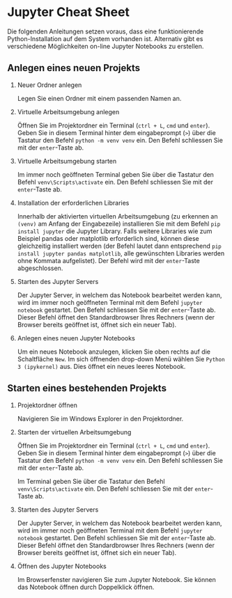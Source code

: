 # Jupyter Cheat Sheet

Die folgenden Anleitungen setzen voraus, dass eine funktionierende
Python-Installation auf dem System vorhanden ist. Alternativ gibt es
verschiedene Möglichkeiten on-line Jupyter Notebooks zu erstellen.

## Anlegen eines neuen Projekts

1. Neuer Ordner anlegen
   
   Legen Sie einen Ordner mit einem passenden Namen an.

2. Virtuelle Arbeitsumgebung anlegen
   
   Öffnen Sie im Projektordner ein Terminal (`ctrl + L`, `cmd` und `enter`).
   Geben Sie in diesem Terminal hinter dem eingabeprompt (`>`) über die Tastatur
   den Befehl `python -m venv venv` ein. Den Befehl schliessen Sie mit der
   `enter`-Taste ab.

3. Virtuelle Arbeitsumgebung starten
   
   Im immer noch geöffneten Terminal geben Sie über die Tastatur den Befehl
   `venv\Scripts\activate` ein. Den Befehl schliessen Sie mit der `enter`-Taste
   ab.
   
4. Installation der erforderlichen Libraries
   
   Innerhalb der aktivierten virtuellen Arbeitsumgebung (zu erkennen an `(venv)`
   am Anfang der Eingabezeile) installieren Sie mit dem Befehl `pip install
   jupyter` die Jupyter Library. Falls weitere Libraries wie zum Beispiel pandas
   oder matplotlib erforderlich sind, können diese gleichzeitig installiert
   werden (der Befehl lautet dann entsprechend `pip install jupyter pandas
   matplotlib`, alle gewünschten Libraries werden ohne Kommata aufgelistet). Der
   Befehl wird mit der `enter`-Taste abgeschlossen.

5. Starten des Jupyter Servers
   
   Der Jupyter Server, in welchem das Notebook bearbeitet werden kann, wird im
   immer noch geöffneten Terminal mit dem Befehl `jupyter notebook` gestartet.
   Den Befehl schliessen Sie mit der `enter`-Taste ab.  
   Dieser Befehl öffnet den Standardbrowser Ihres Rechners (wenn der Browser
   bereits geöffnet ist, öffnet sich ein neuer Tab).

6. Anlegen eines neuen Jupyter Notebooks
   
   Um ein neues Notebook anzulegen, klicken Sie oben rechts auf die Schaltfläche
   `New`. Im sich öffnenden drop-down Menü wählen Sie `Python 3 (ipykernel)`
   aus. Dies öffnet ein neues leeres Notebook.

## Starten eines bestehenden Projekts

1. Projektordner öffnen
   
   Navigieren Sie im Windows Explorer in den Projektordner.

2. Starten der virtuellen Arbeitsumgebung
   
   Öffnen Sie im Projektordner ein Terminal (`ctrl + L`, `cmd` und `enter`).
   Geben Sie in diesem Terminal hinter dem eingabeprompt (`>`) über die Tastatur
   den Befehl `python -m venv venv` ein. Den Befehl schliessen Sie mit der
   `enter`-Taste ab.

   Im Terminal geben Sie über die Tastatur den Befehl
   `venv\Scripts\activate` ein. Den Befehl schliessen Sie mit der `enter`-Taste
   ab.

3. Starten des Jupyter Servers
   
   Der Jupyter Server, in welchem das Notebook bearbeitet werden kann, wird im
   immer noch geöffneten Terminal mit dem Befehl `jupyter notebook` gestartet.
   Den Befehl schliessen Sie mit der `enter`-Taste ab.  
   Dieser Befehl öffnet den Standardbrowser Ihres Rechners (wenn der Browser
   bereits geöffnet ist, öffnet sich ein neuer Tab).

4. Öffnen des Jupyter Notebooks
   
   Im Browserfenster navigieren Sie zum Jupyter Notebook. Sie können das
   Notebook öffnen durch Doppelklick öffnen.